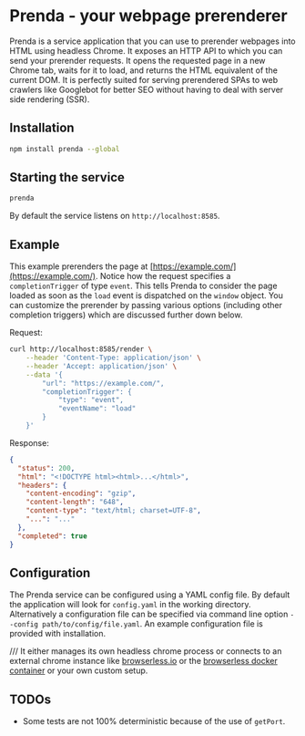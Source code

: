 # Prenda - your webpage prerenderer

Prenda is a service application that you can use to prerender webpages into HTML using headless Chrome. It exposes an HTTP API to which you can send your prerender requests. It opens the requested page in a new Chrome tab, waits for it to load, and returns the HTML equivalent of the current DOM. It is perfectly suited for serving prerendered SPAs to web crawlers like Googlebot for better SEO without having to deal with server side rendering (SSR).

## Installation

```bash
npm install prenda --global
```

## Starting the service

```bash
prenda
```

By default the service listens on `http://localhost:8585`.

## Example

This example prerenders the page at [https://example.com/](https://example.com/). Notice how the request specifies a `completionTrigger` of type `event`. This tells Prenda to consider the page loaded as soon as the `load` event is dispatched on the `window` object. You can customize the prerender by passing various options (including other completion triggers) which are discussed further down below.

Request:
```bash
curl http://localhost:8585/render \
    --header 'Content-Type: application/json' \
    --header 'Accept: application/json' \
    --data '{
        "url": "https://example.com/",
        "completionTrigger": {
            "type": "event",
            "eventName": "load"
        }
    }'
```

Response:
```json
{
  "status": 200,
  "html": "<!DOCTYPE html><html>...</html>",
  "headers": {
    "content-encoding": "gzip",
    "content-length": "648",
    "content-type": "text/html; charset=UTF-8",
    "...": "..."
  },
  "completed": true
}
```

## Configuration

The Prenda service can be configured using a YAML config file. By default the application will look for `config.yaml` in the working directory. Alternatively a configuration file can be specified via command line option `--config path/to/config/file.yaml`. An example configuration file is provided with installation.

///
It either manages its own headless chrome process or connects to an external chrome instance like [browserless.io](https://www.browserless.io/) or the [browserless docker container](https://hub.docker.com/r/browserless/chrome) or your own custom setup.

## TODOs

- Some tests are not 100% deterministic because of the use of `getPort`.